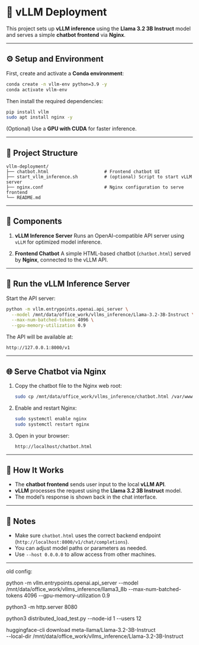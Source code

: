# 🧠 vLLM Deployment

This project sets up **vLLM inference** using the **Llama 3.2 3B Instruct** model and serves a simple **chatbot frontend** via **Nginx**.

---

## ⚙️ Setup and Environment

First, create and activate a **Conda environment**:

```bash
conda create -n vllm-env python=3.9 -y
conda activate vllm-env
```

Then install the required dependencies:

```bash
pip install vllm
sudo apt install nginx -y
```

(Optional) Use a **GPU with CUDA** for faster inference.

---

## 📂 Project Structure

```
vllm-deployment/
├── chatbot.html                     # Frontend chatbot UI
├── start_vllm_inference.sh          # (optional) Script to start vLLM server
├── nginx.conf                       # Nginx configuration to serve frontend
└── README.md
```

---

## 🚀 Components

1. **vLLM Inference Server**
   Runs an OpenAI-compatible API server using `vLLM` for optimized model inference.

2. **Frontend Chatbot**
   A simple HTML-based chatbot (`chatbot.html`) served by **Nginx**, connected to the vLLM API.

---

## 🧩 Run the vLLM Inference Server

Start the API server:

```bash
python -m vllm.entrypoints.openai.api_server \
  --model /mnt/data/office_work/vllms_inference/Llama-3.2-3B-Instruct \
  --max-num-batched-tokens 4096 \
  --gpu-memory-utilization 0.9
```

The API will be available at:

```
http://127.0.0.1:8000/v1
```

---

## 🌐 Serve Chatbot via Nginx

1. Copy the chatbot file to the Nginx web root:

   ```bash
   sudo cp /mnt/data/office_work/vllms_inference/chatbot.html /var/www/html/
   ```

2. Enable and restart Nginx:

   ```bash
   sudo systemctl enable nginx
   sudo systemctl restart nginx
   ```

3. Open in your browser:

   ```
   http://localhost/chatbot.html
   ```

---

## 🧠 How It Works

* The **chatbot frontend** sends user input to the local **vLLM API**.
* **vLLM** processes the request using the **Llama 3.2 3B Instruct** model.
* The model’s response is shown back in the chat interface.

---

## 🧾 Notes

* Make sure `chatbot.html` uses the correct backend endpoint (`http://localhost:8000/v1/chat/completions`).
* You can adjust model paths or parameters as needed.
* Use `--host 0.0.0.0` to allow access from other machines.

---




old config:

python -m vllm.entrypoints.openai.api_server   --model /mnt/data/office_work/vllms_inference/llama3_8b   --max-num-batched-tokens 4096   --gpu-memory-utilization 0.9

python3 -m http.server 8080


 python3 distributed_load_test.py --node-id 1 --users 12


 huggingface-cli download meta-llama/Llama-3.2-3B-Instruct \
  --local-dir /mnt/data/office_work/vllms_inference/Llama-3.2-3B-Instruct